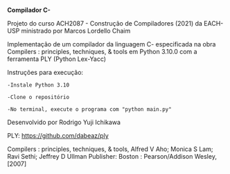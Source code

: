 <b> Compilador C- </b>

Projeto do curso ACH2087 - Construção de Compiladores (2021) da EACH-USP ministrado por Marcos Lordello Chaim 

Implementação de um compilador da linguagem C- especificada na obra Compilers : principles, techniques, & tools em Python 3.10.0 com a ferramenta PLY (Python Lex-Yacc)

Instruções para execução: 
    
    -Instale Python 3.10
    
    -Clone o repositório
    
    -No terminal, execute o programa com "python main.py"

Desenvolvido por Rodrigo Yuji Ichikawa

PLY: https://github.com/dabeaz/ply

Compilers : principles, techniques, & tools, Alfred V Aho; Monica S
Lam; Ravi Sethi; Jeffrey D Ullman Publisher: Boston :
Pearson/Addison Wesley, [2007]
